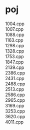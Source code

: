 # poj

1004.cpp	 
1007.cpp	
1088.cpp	
1163.cpp	
1298.cpp	
1328.cpp	
1753.cpp	
1847.cpp	
2139.cpp	
2386.cpp	
2431.cpp	
2488.cpp	
2513.cpp	
2586.cpp	
2965.cpp	
3169.cpp	
3253.cpp	
3620.cpp	
4011.cpp

